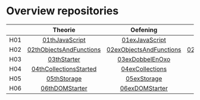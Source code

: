# Overview repositories
|               | Theorie           | Oefening  | Oplossing|
| ------------- |:-------------:|:-----:|:-------:|
| H01 | [01thJavaScript](https://github.com/Web-II/01thVoorbeelden) | [01exJavaScript](https://github.com/Web-II/01exJavaScript) |  [01solJavaScript](https://github.com/Web-II/01solJavaScript) |
| H02 | [02thObjectsAndFunctions](https://github.com/Web-II/02thObjectsAndFunctions) | [02exObjectsAndFunctions](https://github.com/Web-II/02exObjectsAndFunctions) |  [02solObjectsAndFunctions](https://github.com/Web-II/02solObjectsAndFunctions) |
| H03 | [03thStarter](https://github.com/Web-II/03thStarter) | [03exDobbelEnOxo](https://github.com/Web-II/03exDobbelEnOxO) | [03solDobbelEnOxo](https://github.com/Web-II/03solDobbelEnOxo)|
| H04 | [04thCollectionsStarted](https://github.com/Web-II/04thCollectionsStarter)  | [04exCollections](https://github.com/Web-II/04exCollections) | [04solCollections](https://github.com/Web-II/04solCollections) |
| H05 | [05thStorage](https://github.com/Web-II/05thStorage)  | [05exStorage](https://github.com/Web-II/05exStorage) | [05solStorage](https://github.com/Web-II/05solStorage) |
| H06 | [06thDOMStarter](https://github.com/Web-II/06thDOMStarter)  | [06exDOMStarter](https://github.com/Web-II/06exDOMStarter) | [06solDOM](https://github.com/Web-II/06solDOM) |
